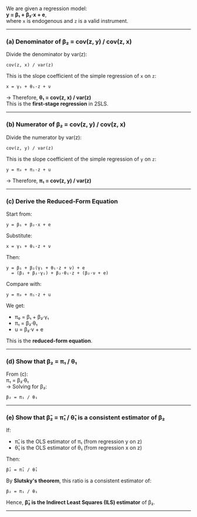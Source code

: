 

We are given a regression model:  
**y = β₁ + β₂·x + e**,  
where `x` is endogenous and `z` is a valid instrument.

---

### (a) Denominator of β₂ = cov(z, y) / cov(z, x)

Divide the denominator by var(z):

    cov(z, x) / var(z)

This is the slope coefficient of the simple regression of `x` on `z`:

    x = γ₁ + θ₁·z + ν

→ Therefore, **θ₁ = cov(z, x) / var(z)**  
This is the **first-stage regression** in 2SLS.

---

### (b) Numerator of β₂ = cov(z, y) / cov(z, x)

Divide the numerator by var(z):

    cov(z, y) / var(z)

This is the slope coefficient of the simple regression of `y` on `z`:

    y = π₀ + π₁·z + u

→ Therefore, **π₁ = cov(z, y) / var(z)**

---

### (c) Derive the Reduced-Form Equation

Start from:

    y = β₁ + β₂·x + e

Substitute:

    x = γ₁ + θ₁·z + ν

Then:

    y = β₁ + β₂(γ₁ + θ₁·z + ν) + e  
      = (β₁ + β₂·γ₁) + β₂·θ₁·z + (β₂·ν + e)

Compare with:

    y = π₀ + π₁·z + u

We get:

- π₀ = β₁ + β₂·γ₁  
- π₁ = β₂·θ₁  
- u   = β₂·ν + e

This is the **reduced-form equation**.

---

### (d) Show that β₂ = π₁ / θ₁

From (c):  
π₁ = β₂·θ₁  
→ Solving for β₂:

    β₂ = π₁ / θ₁

---

### (e) Show that β̂₂ = π̂₁ / θ̂₁ is a consistent estimator of β₂

If:

- π̂₁ is the OLS estimator of π₁ (from regression y on z)
- θ̂₁ is the OLS estimator of θ₁ (from regression x on z)

Then:

    β̂₂ = π̂₁ / θ̂₁

By **Slutsky's theorem**, this ratio is a consistent estimator of:

    β₂ = π₁ / θ₁

Hence, **β̂₂ is the Indirect Least Squares (ILS) estimator** of β₂.

---

